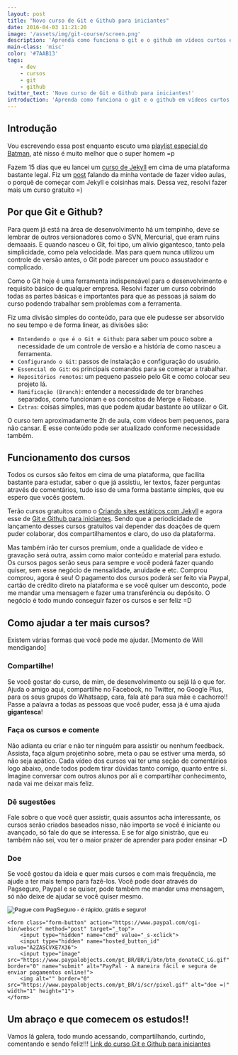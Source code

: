 ```yaml
---
layout: post
title: "Novo curso de Git e Github para iniciantes"
date: 2016-04-03 11:21:20
image: '/assets/img/git-course/screen.png'
description: 'Aprenda como funciona o git e o github em vídeos curtos e práticos.'
main-class: 'misc'
color: '#7AAB13'
tags:
    - dev
    - cursos
    - git
    - github
twitter_text: 'Novo curso de Git e Github para iniciantes!'
introduction: 'Aprenda como funciona o git e o github em vídeos curtos e práticos.'
---
```


## Introdução

Vou escrevendo essa post enquanto escuto uma [playlist especial do Batman](https://open.spotify.com/user/spotifybrazilian/playlist/5jcu1LG141GiVpKuZVOTzn), até nisso é muito melhor que o super homem =p

Fazem 15 dias que eu lancei um [curso de Jekyll](https://www.udemy.com/criando-sites-estaticos-com-jekyll/) em cima de uma plataforma bastante legal. Fiz um [post](https://willianjusten.com.br/um-novo-projeto-um-novo-desafio/) falando da minha vontade de fazer vídeo aulas, o porquê de começar com Jekyll e coisinhas mais. Dessa vez, resolvi fazer mais um curso gratuito =)

## Por que Git e Github?

Para quem já está na área de desenvolvimento há um tempinho, deve se lembrar de outros versionadores como o SVN, Mercurial, que eram ruins demaaais. E quando nasceu o Git, foi tipo, um alívio gigantesco, tanto pela simplicidade, como pela velocidade. Mas para quem nunca utilizou um controle de versão antes, o Git pode parecer um pouco assustador e complicado.

Como o Git hoje é uma ferramenta indispensável para o desenvolvimento e requisito básico de qualquer empresa. Resolvi fazer um curso cobrindo todas as partes básicas e importantes para que as pessoas já saiam do curso podendo trabalhar sem problemas com a ferramenta.

Fiz uma divisão simples do conteúdo, para que ele pudesse ser absorvido no seu tempo e de forma linear, as divisões são:

- `Entendendo o que é o Git e Github`: para saber um pouco sobre a necessidade de um controle de versão e a história de como nasceu a ferramenta.
- `Configurando o Git`: passos de instalação e configuração do usuário.
- `Essencial do Git`: os principais comandos para se começar a trabalhar.
- `Repositórios remotos`: um pequeno passeio pelo Git e como colocar seu projeto lá.
- `Ramificação (Branch)`: entender a necessidade de ter branches separados, como funcionam e os conceitos de Merge e Rebase.
- `Extras`: coisas simples, mas que podem ajudar bastante ao utilizar o Git.

O curso tem aproximadamente 2h de aula, com vídeos bem pequenos, para não cansar. E esse conteúdo pode ser atualizado conforme necessidade também.

## Funcionamento dos cursos

Todos os cursos são feitos em cima de uma plataforma, que facilita bastante para estudar, saber o que já assistiu, ler textos, fazer perguntas através de comentários, tudo isso de uma forma bastante simples, que eu espero que vocês gostem.

Terão cursos gratuitos como o [Criando sites estáticos com Jekyll](https://www.udemy.com/criando-sites-estaticos-com-jekyll/) e agora esse de [Git e Github para iniciantes](https://www.udemy.com/git-e-github-para-iniciantes/). Sendo que a periodicidade de lançamento desses cursos gratuitos vai depender das doações de quem puder colaborar, dos compartilhamentos e claro, do uso da plataforma.

Mas também irão ter cursos premium, onde a qualidade de vídeo e gravação será outra, assim como maior conteúdo e material para estudo. Os cursos pagos serão seus para sempre e você poderá fazer quando quiser, sem esse negócio de mensalidade, anuidade e etc. Comprou comprou, agora é seu! O pagamento dos cursos poderá ser feito via Paypal, cartão de crédito direto na plataforma e se você quiser um desconto, pode me mandar uma mensagem e fazer uma transferência ou depósito. O negócio é todo mundo conseguir fazer os cursos e ser feliz =D

## Como ajudar a ter mais cursos?

Existem várias formas que você pode me ajudar. [Momento de Will mendigando]

### Compartilhe!

Se você gostar do curso, de mim, de desenvolvimento ou sejá lá o que for. Ajuda o amigo aqui, compartilhe no Facebook, no Twitter, no Google Plus, para os seus grupos do Whatsapp, cara, fala até para sua mãe e cachorro!! Passe a palavra a todas as pessoas que você puder, essa já é uma ajuda **gigantesca**!

### Faça os cursos e comente

Não adianta eu criar e não ter ninguém para assistir ou nenhum feedback. Assista, faça algum projetinho sobre, meta o pau se estiver uma merda, só não seja apático. Cada vídeo dos cursos vai ter uma seção de comentários logo abaixo, onde todos podem tirar dúvidas tanto comigo, quanto entre si. Imagine conversar com outros alunos por ali e compartilhar conhecimento, nada vai me deixar mais feliz.

### Dê sugestões

Fale sobre o que você quer assistir, quais assuntos acha interessante, os cursos serão criados baseados nisso, não importa se você é iniciante ou avançado, só fale do que se interessa. E se for algo sinistrão, que eu também não sei, vou ter o maior prazer de aprender para poder ensinar =D

### Doe

Se você gostou da ideia e quer mais cursos e com mais frequência, me ajude a ter mais tempo para fazê-los. Você pode doar através do Pagseguro, Paypal e se quiser, pode também me mandar uma mensagem, só não deixe de ajudar se você quiser mesmo.

<div class="container-donation">
    <form class="form-button" action="https://pagseguro.uol.com.br/checkout/v2/donation.html" method="post">
        <input type="hidden" name="currency" value="BRL">
        <input type="hidden" name="receiverEmail" value="willianjustenqui@gmail.com">
        <input type="image" src="https://stc.pagseguro.uol.com.br/public/img/botoes/doacoes/209x48-doar-assina.gif" name="submit" alt="Pague com PagSeguro - é rápido, grátis e seguro!">
    </form>

    <form class="form-button" action="https://www.paypal.com/cgi-bin/webscr" method="post" target="_top">
        <input type="hidden" name="cmd" value="_s-xclick">
        <input type="hidden" name="hosted_button_id" value="A2ZASCVXE7X36">
        <input type="image" src="https://www.paypalobjects.com/pt_BR/BR/i/btn/btn_donateCC_LG.gif" border="0" name="submit" alt="PayPal - A maneira fácil e segura de enviar pagamentos online!">
        <img alt="" border="0" src="https://www.paypalobjects.com/pt_BR/i/scr/pixel.gif" alt="doe =)" width="1" height="1">
    </form>
</div>

## Um abraço e que comecem os estudos!!

Vamos lá galera, todo mundo acessando, compartilhando, curtindo, comentando e sendo feliz!!!
[Link do curso Git e Github para iniciantes](https://www.udemy.com/git-e-github-para-iniciantes/)
